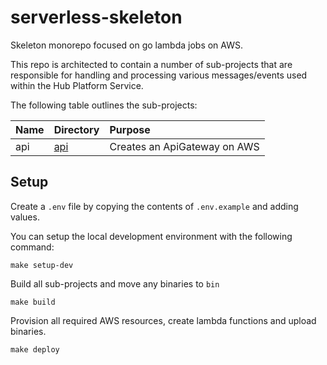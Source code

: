 # serverless-skeleton

Skeleton monorepo focused on go lambda jobs on AWS.

This repo is architected to contain a number of sub-projects that are responsible
for handling and processing various messages/events used within the Hub Platform Service.

The following table outlines the sub-projects:

| Name | Directory  | Purpose                      |
| :--- | :--------- | :--------------------------- |
| api  | [api](api) | Creates an ApiGateway on AWS |

## Setup

Create a `.env` file by copying the contents of `.env.example` and adding values.

You can setup the local development environment with the following command:

```
make setup-dev
```

Build all sub-projects and move any binaries to `bin`

```
make build
```

Provision all required AWS resources, create lambda functions and upload binaries.

```
make deploy
```
